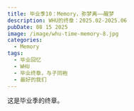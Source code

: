 ```yaml
---
title: 毕业季10：Memory，弥梦离——醒梦
description: WHU的终章：2025.02-2025.06
pubDate: 08 15 2025
image: /image/whu-time-memory-8.jpg
categories:
  - Memory
tags:
  - 毕业回忆
  - WHU
  - 毕业终章，与子同袍
  - 最好的我们
---
```


这是毕业季的终章。